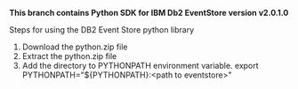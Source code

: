 **This branch contains Python SDK for IBM Db2 EventStore version v2.0.1.0**

Steps for using the DB2 Event Store python library

1. Download the python.zip file
2. Extract the python.zip file
3. Add the directory to PYTHONPATH environment variable. export PYTHONPATH="${PYTHONPATH}:\<path to eventstore\>"



